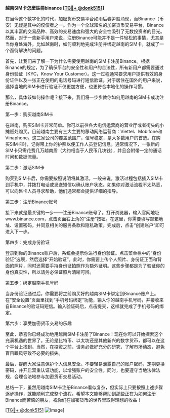 **越南SIM卡怎麽註冊binance [[TG💪+ @donk5151](https://t.me/s/donk5151)]**

在当今这个数字化的时代，加密货币交易平台如雨后春笋般涌现，而Binance（币安）无疑是其中的佼佼者之一。作为一个全球知名的加密货币交易平台，Binance以其丰富的交易品种、高效的交易速度和强大的安全性吸引了无数投资者的目光。然而，对于一些新手用户来说，注册Binance可能并不是一件轻松的事情，尤其是当你身处海外，比如越南时，如何顺利地完成注册并绑定越南的SIM卡，就成了一个亟待解决的问题。

首先，让我们来了解一下为什么需要使用越南的SIM卡注册Binance。根据Binance的规定，为了确保平台的安全性和用户的合法性，所有新用户都需要通过身份验证（KYC，Know Your Customer）。这一过程通常要求用户提供有效的身份证件以及一张正在使用的电话号码进行短信验证。对于居住在国外的用户来说，选择当地的SIM卡进行验证不仅更加方便，也更符合本地化的操作习惯。

那么，具体该如何操作呢？接下来，我们将一步步教你如何用越南的SIM卡成功注册Binance。

第一步：购买越南SIM卡

在越南，购买SIM卡非常简单。你可以前往各大电信运营商的营业厅或者街头的小摊贩处购买。目前越南主要有三大主要的移动网络运营商：Viettel、Mobifone和Vinaphone。这三家公司的覆盖范围广，信号稳定，是大多数用户的首选。在购买SIM卡时，记得带上你的护照以便工作人员登记信息。通常情况下，一张新的SIM卡只需花费几万越南盾（大约相当于人民币几块钱），并且会附带一定的通话时间和数据流量。

第二步：激活SIM卡

购买到SIM卡后，你需要按照说明将其激活。一般来说，激活过程包括插入SIM卡到手机中，并拨打电话或发送短信以确认账户状态。如果你对激活流程不太熟悉，可以向售卡人员寻求帮助，他们通常都会提供详细的指导。

第三步：注册Binance账号

接下来就是最关键的一步——注册Binance账号了。打开浏览器，输入官网地址www.binance.com，点击页面右上角的“注册”按钮。在这里，你需要填写邮箱地址、设置密码，并同意相关的服务条款和隐私政策。完成后，点击“创建账户”即可进入下一步。

第四步：完成身份验证

登录到你的Binance账户后，系统会提示你进行身份验证。点击菜单栏中的“身份验证”选项，然后选择“开始验证”。此时，你需要上传个人照片、身份证正面和背面的照片，同时还需要手持身份证拍照作为额外证明。这些步骤都是为了验证你的身份真实性，所以请务必保证照片清晰可辨。

第五步：绑定越南手机号码

当身份验证通过后，你需要将之前购买好的越南SIM卡绑定到Binance账户上。在“安全设置”页面里找到“手机号码绑定”功能，输入你的越南手机号码，并接收来自Binance的验证码短信。输入验证码后，点击提交，这样就完成了手机号码的绑定。

第六步：享受加密货币交易的乐趣

至此，恭喜你已经成功地用越南SIM卡注册了Binance！现在你可以开始探索这个充满机遇的世界了。无论是比特币、以太坊还是其他新兴的数字货币，都可以在这个平台上找到。当然，在投资之前，请务必做好充分的研究，了解市场动态，避免盲目跟风导致不必要的损失。

最后，提醒大家注意保护个人信息安全。不要轻易泄露自己的账户密码，定期更换密码，并开启双重认证功能，以增强账户的安全性。同时，也要遵守当地法律法规，合理合法地参与加密货币交易活动。

总结一下，虽然用越南SIM卡注册Binance看似复杂，但实际上只要按照上述步骤逐步操作，就能顺利完成整个流程。希望本文能够帮助到那些正在为如何注册Binance而苦恼的朋友，祝你们在加密货币的世界里取得理想的收益！

[[TG💪+ @donk5151](https://t.me/s/donk5151) ![Image](https://i.postimg.cc/rwNCRYN7/Snipaste-2025-04-30-17-27-05.png)]